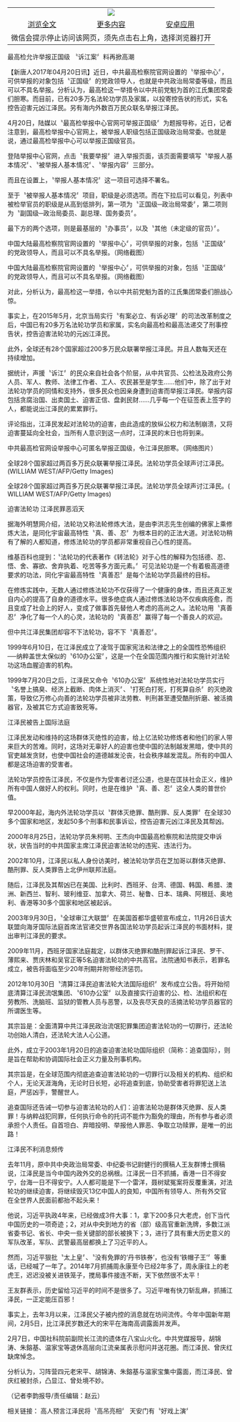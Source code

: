 

<table>
  <tr>
    <td align="center" colspan="3">
      <a href="https://github.com/ogate/ogate/blob/master/README.md"><img src="https://cloud.githubusercontent.com/assets/11880933/13434984/f430fae2-e012-11e5-814f-c2df1e82b247.jpg"/></a>
    </td>
  </tr>
  <tr>
    <td align="center">
      <a href="https://s3.ap-south-1.amazonaws.com/ogatem/oGate.htm?c818158&from=oNote">浏览全文</a>
    </td>
    <td align="center">
      <a href="https://s3.ap-south-1.amazonaws.com/ogatem/oGate.htm?from=oNote">更多内容</a>
    </td>
    <td align="center">
      <a href="https://raw.githubusercontent.com/ogate/up/master/ogate.apk">安卓应用</a>
    </td>
  </tr>
  <tr>
    <td align="center" colspan="3">
      微信会提示停止访问该网页，须先点击右上角，选择浏览器打开
    </td>
  </tr>
</table>    



最高检允许举报正国级  〝诉江案〞料再掀高潮





【新唐人2017年04月20日讯】近日，中共最高检察院官网设置的〝举报中心〞，可供举报的对象包括〝正国级〞的党政领导人，也就是中共政治局常委等级，而且可以不具名举报。分析认为，最高检这一举措令以中共前党魁为首的江氏集团常委们胆寒。而目前，已有20多万名法轮功学员及家属，以投寄控告状的形式，实名控告迫害元凶江泽民。另有海内外数百万民众联名举报江泽民。











4月20日，陆媒以〝最高检举报中心官网可举报正国级〞为题报导称，近日，记者注意到，最高检举报中心官网上，被举报人职级包括正国级政治局常委。也就是说，通过最高检举报中心可以举报正国级官员。



登陆举报中心官网，点击〝我要举报〞进入举报页面，该页面需要填写〝举报人基本情况〞、〝被举报人基本情况〞、〝举报内容〞三部分。



而且在设置上，〝举报人基本情况〞这一项目可选择不署名。



至于〝被举报人基本情况〞项目，职级是必须选项。而在下拉后可以看见，列表中被检举官员的职级是从高到低排列，第一项为〝正国级─政治局常委〞，第二项则为〝副国级─政治局委员、副总理、国务委员〞。



最下方的两个选项，则是最基层的〝办事员〞，以及〝其他（未定级的官员）〞。

   



中国大陆最高检察院官网设置的〝举报中心〞，可供举报的对象，包括〝正国级〞的党政领导人，而且可以不具名举报。（网络截图）





中国大陆最高检察院官网设置的〝举报中心〞，可供举报的对象，包括〝正国级〞的党政领导人，而且可以不具名举报。（网络截图）

    

对此，分析认为，最高检这一举措，令以中共前党魁为首的江氏集团常委们胆战心惊。



事实上，在2015年5月，北京当局实行〝有案必立、有诉必理〞的司法改革制度之后，中国已有20多万名法轮功学员和家属，实名向最高检和最高法递交了刑事控告状，控告迫害法轮功的元凶江泽民。



此外，全球还有28个国家超过200多万民众联署举报江泽民。并且人数每天还在持续增加。



据统计，声援〝诉江〞的民众来自社会各个阶层，从中共官员、公检法及政府公务人员、军人、教师、法律工作者、工人、农民甚至是学生……他们中，除了出于对法轮功学员的同情和支持外，很多民众也因亲身遭到迫害而举报江泽民。举报内容包括贪腐治国、出卖国土、迫害正信、盘剥民财……几乎每一个在征签表上签字的人，都能说出江泽民的累累罪行。



评论指出，江泽民发起对法轮功的迫害，由此造成的放纵公权力和法制崩溃，又将迫害蔓延向全社会，当所有人意识到这一点时，江泽民的末日也将到来。

   



中共最高检官网设举报中心可匿名举报正国级，令江泽民胆寒。（网络图片）







全球28个国家超过两百多万民众联署举报江泽民。法轮功学员全球声讨江泽民。(WILLIAM WEST/AFP/Getty Images)







全球28个国家超过两百多万民众联署举报江泽民。法轮功学员全球声讨江泽民。( WILLIAM WEST/AFP/Getty Images)    

迫害法轮功  江泽民罪恶滔天 



据海外明慧网介绍，法轮功又称法轮修炼大法，是由李洪志先生创编的佛家上乘修炼大法，是同化宇宙最高特性〝真、善、忍〞为根本目的的正法大道。对法轮功稍有了解的人都知道，修炼法轮功的学员都非常重视自己心性的提高。



维基百科也提到：〝法轮功的代表著作《转法轮》对于心性的解释为包括德、忍、悟、舍、寡欲、舍弃执着、吃苦等多方面元素。〞可见法轮功是一个有着极高道德要求的功法，同化宇宙最高特性〝真善忍〞是每个法轮功学员最终的目标。



在修炼实践中，无数人通过修炼法轮功不仅获得了一个健康的身体，而且还真正发自内心的提高了自身的道德水平。很多绝症病人通过修炼法轮功不仅疾病痊愈，而且变成了社会上的好人，变成了做事首先替他人考虑的高尚之人。法轮功用〝真善忍〞净化了每一个人的心灵，法轮功的〝真善忍〞赢得了每一个善良人的欢迎。



但中共江泽民集团却容不下法轮功，容不下〝真善忍〞。 



1999年6月10日，在江泽民成立了凌驾于国家宪法和法律之上的全国性恐怖组织──纳粹盖世太保似的〝610办公室〞，这是一个在全国范围内推行和实施针对法轮功这场血腥迫害的机构。



1999年7月20日之后，江泽民又命令〝610办公室〞系统性地对法轮功学员实行〝名誉上搞臭、经济上截断、肉体上消灭〞、〝打死白打死，打死算自杀〞的灭绝政策，导致亿万修心向善的法轮功学员被非法劳教、判刑甚至遭受酷刑折磨、被活摘器官，及被其它方式迫害致死等。



江泽民被告上国际法庭 



江泽民发动和维持的这场群体灭绝性的迫害，给上亿法轮功修炼者和他们的家人带来巨大的苦难。同时，这场对无辜好人的迫害也使中国的法制越发黑暗，使中共的官吏越发贪财，也使中国社会的道德越发沦丧，社会秩序越发混乱。所有的中国人都是这场迫害的受害者。



法轮功学员控告江泽民，不仅是作为受害者讨还公道，也是在匡扶社会正义，维护所有中国人做好人的权利。同时，也是在维护〝真、善、忍〞这全人类的普世价值。



早2000年起，海内外法轮功学员以〝群体灭绝罪、酷刑罪、反人类罪〞在全球30多个国家和地区，发起50多个刑事和民事诉讼，控告迫害元凶江泽民及其帮凶。



2000年8月25日，法轮功学员朱柯明、王杰向中国最高检察院和法院提交申诉状，状告当时的中共国家主席江泽民迫害法轮功的违宪、违法行为。



2002年10月，江泽民以私人身份访美时，被法轮功学员在芝加哥以群体灭绝罪、酷刑罪、反人类罪告上北伊州联邦法庭。



随后，江泽民及其帮凶已在美国、比利时、西班牙、台湾、德国、韩国、希腊、澳洲、新西兰、智利、玻利维亚、加拿大、荷兰、秘鲁、日本、瑞典、阿根廷、奥地利、香港等30多个国家和地区被起诉。



2003年9月30日，〝全球审江大联盟〞在美国首都华盛顿宣布成立，11月26日该大联盟向海牙国际法庭首席法官递交世界各国法轮功学员起诉江泽民的书面材料，提出审判江泽民的要求。



2009年11月，西班牙国家法庭裁定，以群体灭绝罪和酷刑罪起诉江泽民、罗干、薄熙来、贾庆林和吴官正等5名迫害法轮功的中共高官。法院通知书表示，若罪名成立，被告将面临至少20年刑期并附带经济惩罚。



2012年10月30日〝清算江泽民迫害法轮大法国际组织〞发布成立公告。将开始彻底清算江泽民流氓集团、〝610办公室〞以及直接实行迫害的公、检、法组织和在劳教所、洗脑班、监狱的管教人员与恶警，以及丧尽天良的活摘法轮功学员器官的所谓医生等。



其宗旨是：全面清算中共江泽民政治流氓犯罪集团迫害法轮功的一切罪行，还法轮功创始人清白，还法轮大法人心公道。



此外，成立于2003年1月20日的追查迫害法轮功国际组织（简称：追查国际），则是旨在帮助和协调国际社会正义力量及刑事机构。



其宗旨是，在全球范围内彻底追查迫害法轮功的一切罪行以及相关的机构、组织和个人，无论天涯海角，无论时日长短，必将追查到底，协助受害者将罪犯送上法庭，严惩凶手，警醒世人。



追查国际还告诫一切参与迫害法轮功的人们：迫害法轮功是群体灭绝罪、反人类罪！与纳粹战犯同罪，任何执行命令的托词不能作为豁免的理由，所有参与者必须承担个人责任。自首坦白、弃暗投明、举报他人罪恶、争取立功赎罪，是唯一的出路！



江泽民不利消息频传



去年11月，原中共中央政治局常委、中纪委书记尉健行的撰稿人王友群博士撰稿说，江泽民是当今中国内政外交的总祸根。江泽民一日不抓捕，香港一日不得安宁，台海一日不得安宁。人人都可能是下一个雷洋，聂树斌冤案将反覆重演，对法轮功的继续迫害，将继续毁灭13亿中国人的良知，中国所有领导人、所有外交官在全世界人民面前都抬不起头来！



他说，习近平执政4年来，已经做成3件大事：1，拿下200多只大老虎，创下当代中国历史的一项奇迹；2，对从中央到地方的省（部）级高官重新洗牌，多数江派省委书记、省长、中央一些关键部的部长被换下；3，进行了具有重大历史意义的军队改革，军队、武警最高层都换上了习近平的人。



然而，习近平狠批〝太上皇〞、〝没有免罪的‘丹书铁券’，也没有‘铁帽子王’〞等重话，已经喊了一年了。2014年7月抓捕周永康至今已经2年多了，周永康往上的老虎王，迟迟没被关进铁笼子，搅局事件接连不断，天下依然很不太平！



王友群表示，历史留给习近平的时间不是很多了。习近平唯有快刀斩乱麻，抓捕江泽民，一正定能压百邪！



事实上，去年3月以来，江泽民父子被内控的消息就在坊间流传。今年中国新年期间，2月5日，比江泽民岁数还大的宋平在海南高调露面并发声。



2月7日，中国社科院前副院长江流的遗体在八宝山火化。中共党媒报导，胡锦涛、朱鎔基、温家宝等退休高层向江流亲属表示慰问并送花圈。而江泽民、曾庆红缺席悼念。



分析认为，习阵营四元老宋平、胡锦涛、朱鎔基与温家宝集中露面，而江泽民、曾庆红被封杀，凸显江、曾处境不妙。



（记者李韵报导/责任编辑：赵云）



相关链接： 高人预言江泽民将〝高吊亮相〞 天安门有〝好戏上演〞 





